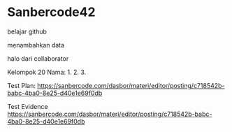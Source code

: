 # Sanbercode42
belajar github


menambahkan data

halo dari collaborator

Kelompok 20
Nama:
1.
2.
3.



Test Plan:
https://sanbercode.com/dasbor/materi/editor/posting/c718542b-babc-4ba0-8e25-d40e1e69f0db

Test Evidence
https://sanbercode.com/dasbor/materi/editor/posting/c718542b-babc-4ba0-8e25-d40e1e69f0db
